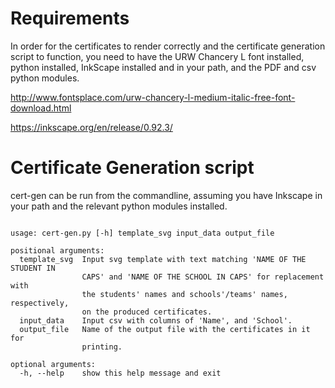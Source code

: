 # Requirements

In order for the certificates to render correctly and the certificate generation script to function, you need to have the URW Chancery L font installed, python installed, InkScape installed and in your path, and the PDF and csv python modules.

http://www.fontsplace.com/urw-chancery-l-medium-italic-free-font-download.html

https://inkscape.org/en/release/0.92.3/

# Certificate Generation script

cert-gen can be run from the commandline, assuming you have Inkscape in your path and the relevant python modules installed.

```

usage: cert-gen.py [-h] template_svg input_data output_file

positional arguments:
  template_svg  Input svg template with text matching 'NAME OF THE STUDENT IN
                CAPS' and 'NAME OF THE SCHOOL IN CAPS' for replacement with
                the students' names and schools'/teams' names, respectively,
                on the produced certificates.
  input_data    Input csv with columns of 'Name', and 'School'.
  output_file   Name of the output file with the certificates in it for
                printing.

optional arguments:
  -h, --help    show this help message and exit

```